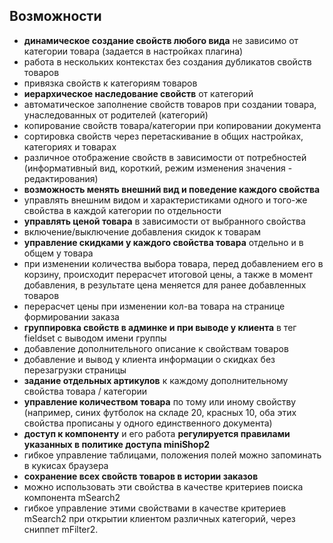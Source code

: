 ## Возможности
* **динамическое создание свойств любого вида** не зависимо от категории
	товара (задается в настройках плагина)
* работа в нескольких контекстах без создания дубликатов свойств товаров
* привязка свойств к категориям товаров
* **иерархическое наследование свойств** от категорий
* автоматическое заполнение свойств товаров при создании товара, унаследованных от родителей (категорий)
* копирование свойств товара/категории при копировании документа
* сортировка свойств через перетаскивание в общих настройках, категориях и товарах
* различное отображение свойств в зависимости от потребностей (информативный вид, короткий, режим изменения значения - редактирования)
* **возможность менять внешний вид и поведение каждого свойства**
* управлять внешним видом и характеристиками одного и того-же свойства в
	каждой категории по отдельности
* **управлять ценой товара** в зависимости от выбранного свойства
* включение/выключение добавления скидок к товарам
* **управление скидками у каждого свойства товара** отдельно и в общем у товара
*	при изменении количества выбора товара, перед добавлением его в корзину, происходит
	перерасчет итоговой цены, а также в момент добавления, в результате цена меняется
	для ранее добавленных товаров
* перерасчет цены при изменении кол-ва товара на странице формировании заказа
* **группировка свойств в админке и при выводе у клиента** в тег fieldset с выводом имени группы
* добавление дополнительного описание к свойствам товаров
* добавление и вывод у клиента информации о скидках без перезагрузки страницы
* **задание отдельных артикулов** к каждому дополнительному свойства товара / категории
* **управление количеством товара** по тому или иному свойству (например, синих футболок
	на складе 20, красных 10, оба этих свойства прописаны у одного единственного документа)
* **доступ к компоненту** и его работа **регулируется правилами указанных в политике доступа miniShop2**
* гибкое управление таблицами, положения полей можно запоминать в кукисах браузера
* **сохранение всех свойств товаров в истории заказов**
* можно использовать эти свойства в качестве критериев поиска компонента mSearch2
* гибкое управление этими свойствами в качестве критериев mSearch2 при открытии
	клиентом различных категорий, через сниппет mFilter2.

